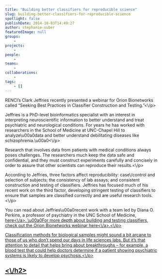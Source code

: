 ```yaml
---
title: "Building better classifiers for reproducible science"
slug: building-better-classifiers-for-reproducible-science
spotlight: false
publishDate: 2014-10-03T14:49:27
author: stephanie-suber
featuredImage: null
groups:
    - 
projects:
    - 
people:
    - 
teams: 
    - 
collaborations:
    - 
tags:
    - []
---
```

<p>RENCI&#8217;s Clark Jeffries recently presented a webinar for Orion Bionetworks called &#8220;Seeking Best Practices in Classifier Construction and Testing.&#8221;<\/p>
<p>Jeffries is a PhD-level bioinformatics specialist with an interest in interpreting neuroscientific information to better understand and treat psychiatric and neurological conditions. For years he has worked with researchers in the School of Medicine at UNC-Chapel Hill to analyze\u00a0data and better understand debilitating diseases like schizophrenia.\u00a0<!--more--><\/p>
<p>Research that involves data from patients with medical conditions always poses challenges. The researchers much keep the data safe and confidential, and they must construct experiments carefully and concisely in order to assure that other scientists can reproduce their results.<\/p>
<p>According to Jeffries, three factors affect reproducibility: case\/control and selection of subjects; the consistency of lab assays; and consistent construction and testing of classifiers. Jeffries has focused much of his recent work on the third factor, developing stringent testing of classifiers to ensure that samples are classified correctly and are useful research tools.<\/p>
<p>You can read about Jeffries\u00a0recent work with a team led by Diana O. Perkins, a professor of psychiatry in the UNC School of Medicine, <a href="http:\/\/renci.org\/news\/blood-test-determine-psychosis-risk\/" target="_blank">here<\/a>. \u00a0For more depth about building and testing classifiers, check out the Orion Bionetworks webinar <a href="http:\/\/www.orionbionetworks.org\/2014\/08\/22\/webinar-september-30-2014\/" target="_blank">here<\/a>.<\/p>
<p>Classification methods for biological samples might sound a bit arcane to those of us who don&#8217;t spend our days in life sciences labs. But it&#8217;s that attention to detail that helps bring about breakthroughs &#8211; for example, a blood test that could help doctors determine if a patient showing psychiatric systems is likely to develop psychosis.<\/p>
<h2><\/h2>
<!-- AddThis Advanced Settings generic via filter on the_content --><!-- AddThis Share Buttons generic via filter on the_content -->
